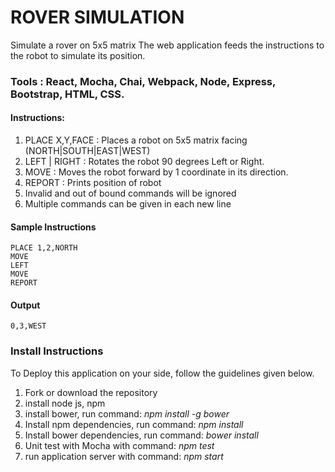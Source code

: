 # ROVER SIMULATION
Simulate a rover on 5x5 matrix
The web application feeds the instructions to the robot to simulate its position.

### Tools : React, Mocha, Chai, Webpack, Node, Express, Bootstrap, HTML, CSS.

#### Instructions:
  1. PLACE X,Y,FACE : Places a robot on 5x5 matrix facing (NORTH|SOUTH|EAST|WEST)   
  2. LEFT | RIGHT : Rotates the robot 90 degrees Left or Right.
  3. MOVE : Moves the robot forward by 1 coordinate in its direction.
  4. REPORT : Prints position of robot
  5. Invalid and out of bound commands will be ignored
  6. Multiple commands can be given in each new line

#### Sample Instructions
```
PLACE 1,2,NORTH
MOVE
LEFT
MOVE
REPORT
```

#### Output
```
0,3,WEST
```


### Install Instructions
To Deploy this application on your side, follow the guidelines given below.
  1. Fork or download the repository
  2. install node js, npm
  3. install bower, run command: *npm install -g bower* 
  4. Install npm dependencies, run command: *npm install*
  5. Install bower dependencies, run command: *bower install*
  6. Unit test with Mocha with command: *npm test*
  7. run application server with command: *npm start*
